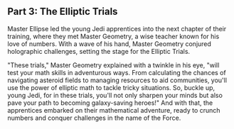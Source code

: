 ## Part 3: The Elliptic Trials

Master Ellipse led the young Jedi apprentices into the next chapter of their training, where they met Master Geometry, a wise teacher known for his love of numbers. With a wave of his hand, Master Geometry conjured holographic challenges, setting the stage for the Elliptic Trials.

"These trials," Master Geometry explained with a twinkle in his eye, "will test your math skills in adventurous ways. From calculating the chances of navigating asteroid fields to managing resources to aid communities, you'll use the power of elliptic math to tackle tricky situations. So, buckle up, young Jedi, for in these trials, you'll not only sharpen your minds but also pave your path to becoming galaxy-saving heroes!" And with that, the apprentices embarked on their mathematical adventure, ready to crunch numbers and conquer challenges in the name of the Force.
